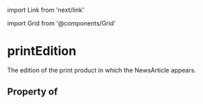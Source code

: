 import Link from 'next/link'
  
import Grid from '@components/Grid'

# printEdition

The edition of the print product in which the NewsArticle appears.

## Property of



